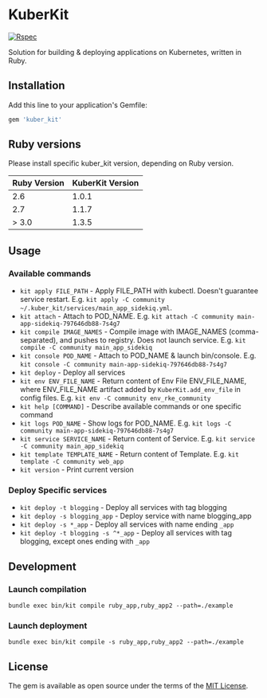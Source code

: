 # KuberKit

[![Rspec](https://github.com/ArtStation/kuber_kit/workflows/Rspec/badge.svg)](https://github.com/ArtStation/kuber_kit/actions?query=workflow%3ARspec)

Solution for building & deploying applications on Kubernetes, written in Ruby.

## Installation

Add this line to your application's Gemfile:

```ruby
gem 'kuber_kit'
```

## Ruby versions

Please install specific kuber_kit version, depending on Ruby version.

| Ruby Version | KuberKit Version |
| ------------ | ------------ |
| 2.6 | 1.0.1 |
| 2.7 | 1.1.7 |
| > 3.0 | 1.3.5 |

## Usage

### Available commands

* `kit apply FILE_PATH` - Apply FILE_PATH with kubectl. Doesn't guarantee service restart. E.g. `kit apply -C community ~/.kuber_kit/services/main_app_sidekiq.yml`.
* `kit attach` - Attach to POD_NAME. E.g. `kit attach -C community main-app-sidekiq-797646db88-7s4g7`
* `kit compile IMAGE_NAMES` - Compile image with IMAGE_NAMES (comma-separated), and pushes to registry. Does not launch service. E.g. `kit compile -C community main_app_sidekiq`
* `kit console POD_NAME` - Attach to POD_NAME & launch bin/console. E.g. `kit console -C community main-app-sidekiq-797646db88-7s4g7`
* `kit deploy` - Deploy all services
* `kit env ENV_FILE_NAME` - Return content of Env File ENV_FILE_NAME, where ENV_FILE_NAME artifact added by `KuberKit.add_env_file` in config files. E.g. `kit env -C community env_rke_community`
* `kit help [COMMAND]` - Describe available commands or one specific command
* `kit logs POD_NAME` - Show logs for POD_NAME. E.g. `kit logs -C community main-app-sidekiq-797646db88-7s4g7`
* `kit service SERVICE_NAME` - Return content of Service. E.g. `kit service -C community main_app_sidekiq`
* `kit template TEMPLATE_NAME` - Return content of Template. E.g. `kit template -C community web_app`
* `kit version` - Print current version

### Deploy Specific services

* `kit deploy -t blogging` - Deploy all services with tag blogging
* `kit deploy -s blogging_app` - Deploy service with name blogging_app
* `kit deploy -s *_app` - Deploy all services with name ending `_app`
* `kit deploy -t blogging -s ^*_app` - Deploy all services with tag blogging, except ones ending with `_app`

## Development

### Launch compilation

```
bundle exec bin/kit compile ruby_app,ruby_app2 --path=./example
```

### Launch deployment

```
bundle exec bin/kit compile -s ruby_app,ruby_app2 --path=./example
```


## License

The gem is available as open source under the terms of the [MIT License](https://opensource.org/licenses/MIT).
